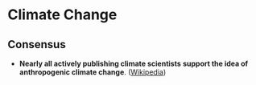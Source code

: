# Climate Change

## Consensus

* **Nearly all actively publishing climate scientists** **support the idea of anthropogenic climate change**. \([Wikipedia](https://en.wikipedia.org/wiki/Scientific_consensus_on_climate_change#/media/File:20210102_Academic_studies_of_scientific_consensus_-_global_warming,_climate_change-en_GIF.gif)\)

